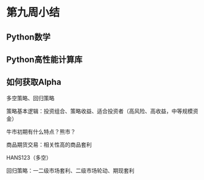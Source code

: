 # 第九周小结

## Python数学

## Python高性能计算库

## 如何获取Alpha

多空策略、回归策略

策略基本逻辑：投资组合、策略收益、适合投资者（高风险、高收益，中等规模资金）

牛市初期有什么特点？熊市？

商品期货交易：相关性高的商品套利

HANS123（多空）

回归策略：一二级市场套利、二级市场轮动、期现套利

